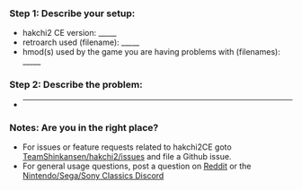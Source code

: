 ### Step 1: Describe your setup:

  * hakchi2 CE version: _____
  * retroarch used (filename): _____
  * hmod(s) used by the game you are having problems with (filenames): _____
  
### Step 2: Describe the problem:
  
  * _____
  
### Notes: Are you in the right place?

  * For issues or feature requests related to hakchi2CE goto [TeamShinkansen/hakchi2/issues](https://github.com/TeamShinkansen/hakchi2/issues) and file a Github issue.
  * For general usage questions, post a question on [Reddit](https://www.reddit.com/user/MDFMKanic/) or the [Nintendo/Sega/Sony Classics Discord](https://discord.gg/bX9PqrC)
